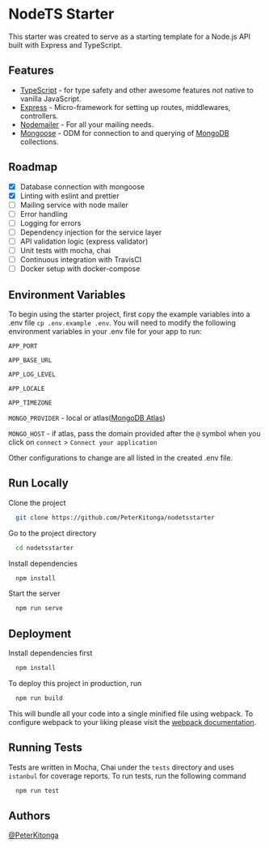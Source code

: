 # NodeTS Starter

This starter was created to serve as a starting template for a Node.js API built with Express and TypeScript.

## Features

- [TypeScript](https://www.typescriptlang.org/) - for type safety and other awesome features not native to vanilla JavaScript.
- [Express](https://expressjs.com/) - Micro-framework for setting up routes, middlewares, controllers.
- [Nodemailer](https://nodemailer.com/) - For all your mailing needs.
- [Mongoose](https://mongoosejs.com/) - ODM for connection to and querying of [MongoDB](https://www.mongodb.com/) collections.

## Roadmap

- [x] Database connection with mongoose
- [x] Linting with eslint and prettier
- [ ] Mailing service with node mailer
- [ ] Error handling
- [ ] Logging for errors
- [ ] Dependency injection for the service layer
- [ ] API validation logic (express validator)
- [ ] Unit tests with mocha, chai
- [ ] Continuous integration with TravisCI
- [ ] Docker setup with docker-compose

## Environment Variables

To begin using the starter project, first copy the example variables into a .env file `cp .env.example .env`. You will need to modify the following environment variables in your .env file for your app to run:

`APP_PORT`

`APP_BASE_URL`

`APP_LOG_LEVEL`

`APP_LOCALE`

`APP_TIMEZONE`

`MONGO_PROVIDER` - local or atlas([MongoDB Atlas](https://www.mongodb.com/cloud/atlas))

`MONGO_HOST` - if atlas, pass the domain provided after the `@` symbol when you click on `connect` > `Connect your application`

Other configurations to change are all listed in the created .env file.

## Run Locally

Clone the project

```bash
  git clone https://github.com/PeterKitonga/nodetsstarter
```

Go to the project directory

```bash
  cd nodetsstarter
```

Install dependencies

```bash
  npm install
```

Start the server

```bash
  npm run serve
```

## Deployment

Install dependencies first

```bash
  npm install
```

To deploy this project in production, run

```bash
  npm run build
```

This will bundle all your code into a single minified file using webpack. To configure webpack to your liking please visit the [webpack documentation](https://webpack.js.org/configuration).

## Running Tests

Tests are written in Mocha, Chai under the `tests` directory and uses `istanbul` for coverage reports. To run tests, run the following command

```bash
  npm run test
```

## Authors

[@PeterKitonga](https://www.github.com/PeterKitonga)
